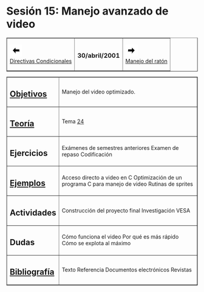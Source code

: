 # Sesión 15: Manejo avanzado de video

<div align="center">

<center>

<table border="1" cellpadding="2">

<tbody>

<tr>

<td>

[![Sesión Anterior](../../images/anterior.gif)  
Directivas Condicionales](sv14.md)

</td>

<td>

### 30/abril/2001

</td>

<td>

[![Sesión Siguiente](../../images/sigue.gif)  
Manejo del ratón](../Sesiones/sv16.md)

</td>

</tr>

</tbody>

</table>

</center>

</div>

<div align="center">

<center>

<table border="1" cellpadding="2">

<tbody>

<tr>

<td>

## [Objetivos](../Objetivos/obj15.md)

</td>

<td>Manejo del video optimizado.</td>

</tr>

<tr>

<td>

## [Teoría](../Temas/clase24.md#teoría)

</td>

<td>

Tema [24](../Temas/clase24.md)</td>

</tr>

<tr>

<td>

## Ejercicios

</td>

<td>Exámenes de semestres anteriores  
Examen de repaso  
Codificación</td>

</tr>

<tr>

<td>

## [Ejemplos](../Ejemplos/ejem15.md)

</td>

<td>Acceso directo a video en C  
Optimización de un programa C para manejo de video  
Rutinas de sprites</td>

</tr>

<tr>

<td>

## Actividades

</td>

<td>Construcción del proyecto final  
Investigación VESA</td>

</tr>

<tr>

<td>

## Dudas

</td>

<td>Cómo funciona el video  
Por qué es más rápido  
Cómo se explota al máximo</td>

</tr>

<tr>

<td>

## [Bibliografía](../Temas/clase24.md#bibliografía)

</td>

<td>Texto  
Referencia  
Documentos electrónicos  
Revistas</td>

</tr>

</tbody>

</table>

</center>

</div>